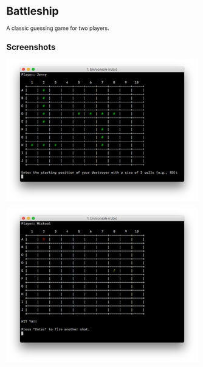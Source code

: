 # Battleship

A classic guessing game for two players.

## Screenshots

![screen-01](/img/screen-01.png?raw=true "Ship placing prompt")

![screen-02](/img/screen-02.png?raw=true "Strike prompt")
